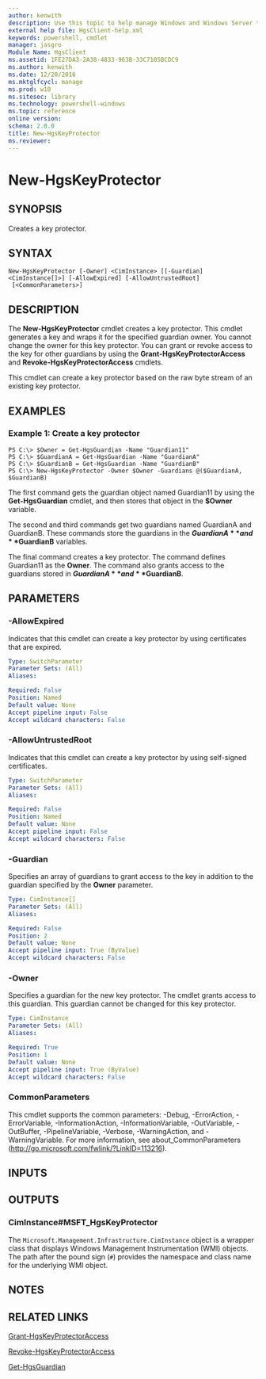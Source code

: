 ```yaml
---
author: kenwith
description: Use this topic to help manage Windows and Windows Server technologies with Windows PowerShell.
external help file: HgsClient-help.xml
keywords: powershell, cmdlet
manager: jasgro
Module Name: HgsClient
ms.assetid: 1FE27DA3-2A38-4833-963B-33C7105BCDC9
ms.author: kenwith
ms.date: 12/20/2016
ms.mktglfcycl: manage
ms.prod: w10
ms.sitesec: library
ms.technology: powershell-windows
ms.topic: reference
online version: 
schema: 2.0.0
title: New-HgsKeyProtector
ms.reviewer:
---
```


# New-HgsKeyProtector

## SYNOPSIS
Creates a key protector.

## SYNTAX

```
New-HgsKeyProtector [-Owner] <CimInstance> [[-Guardian] <CimInstance[]>] [-AllowExpired] [-AllowUntrustedRoot]
 [<CommonParameters>]
```

## DESCRIPTION
The **New-HgsKeyProtector** cmdlet creates a key protector.
This cmdlet generates a key and wraps it for the specified guardian owner.
You cannot change the owner for this key protector.
You can grant or revoke access to the key for other guardians by using the **Grant-HgsKeyProtectorAccess** and **Revoke-HgsKeyProtectorAccess** cmdlets.

This cmdlet can create a key protector based on the raw byte stream of an existing key protector.

## EXAMPLES

### Example 1: Create a key protector
```
PS C:\> $Owner = Get-HgsGuardian -Name "Guardian11"
PS C:\> $GuardianA = Get-HgsGuardian -Name "GuardianA" 
PS C:\> $GuardianB = Get-HgsGuardian -Name "GuardianB"
PS C:\> New-HgsKeyProtector -Owner $Owner -Guardians @($GuardianA, $GuardianB)
```

The first command gets the guardian object named Guardian11 by using the **Get-HgsGuardian** cmdlet, and then stores that object in the **$Owner** variable.

The second and third commands get two guardians named GuardianA and GuardianB.
These commands store the guardians in the **$GuardianA** and **$GuardianB** variables.

The final command creates a key protector.
The command defines Guardian11 as the **Owner**.
The command also grants access to the guardians stored in **$GuardianA** and **$GuardianB**.

## PARAMETERS

### -AllowExpired
Indicates that this cmdlet can create a key protector by using certificates that are expired.

```yaml
Type: SwitchParameter
Parameter Sets: (All)
Aliases: 

Required: False
Position: Named
Default value: None
Accept pipeline input: False
Accept wildcard characters: False
```

### -AllowUntrustedRoot
Indicates that this cmdlet can create a key protector by using self-signed certificates.

```yaml
Type: SwitchParameter
Parameter Sets: (All)
Aliases: 

Required: False
Position: Named
Default value: None
Accept pipeline input: False
Accept wildcard characters: False
```

### -Guardian
Specifies an array of guardians to grant access to the key in addition to the guardian specified by the **Owner** parameter.

```yaml
Type: CimInstance[]
Parameter Sets: (All)
Aliases: 

Required: False
Position: 2
Default value: None
Accept pipeline input: True (ByValue)
Accept wildcard characters: False
```

### -Owner
Specifies a guardian for the new key protector.
The cmdlet grants access to this guardian.
This guardian cannot be changed for this key protector.

```yaml
Type: CimInstance
Parameter Sets: (All)
Aliases: 

Required: True
Position: 1
Default value: None
Accept pipeline input: True (ByValue)
Accept wildcard characters: False
```

### CommonParameters
This cmdlet supports the common parameters: -Debug, -ErrorAction, -ErrorVariable, -InformationAction, -InformationVariable, -OutVariable, -OutBuffer, -PipelineVariable, -Verbose, -WarningAction, and -WarningVariable. For more information, see about_CommonParameters (http://go.microsoft.com/fwlink/?LinkID=113216).

## INPUTS

## OUTPUTS

### CimInstance#MSFT_HgsKeyProtector
The `Microsoft.Management.Infrastructure.CimInstance` object is a wrapper class that displays Windows Management Instrumentation (WMI) objects.
The path after the pound sign (`#`) provides the namespace and class name for the underlying WMI object.

## NOTES

## RELATED LINKS

[Grant-HgsKeyProtectorAccess](./Grant-HgsKeyProtectorAccess.md)

[Revoke-HgsKeyProtectorAccess](./Revoke-HgsKeyProtectorAccess.md)

[Get-HgsGuardian](./Get-HgsGuardian.md)

